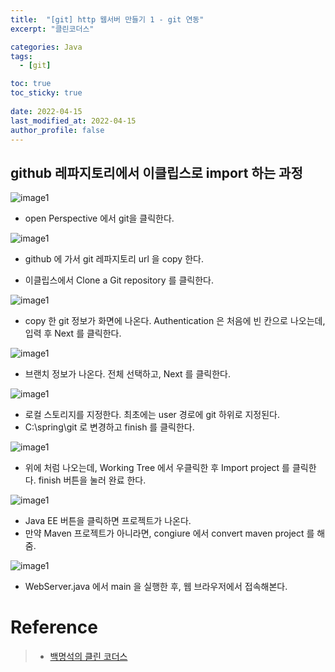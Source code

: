 ```yaml
---
title:  "[git] http 웹서버 만들기 1 - git 연동"
excerpt: "클린코더스"

categories: Java
tags:
  - [git]

toc: true
toc_sticky: true
 
date: 2022-04-15
last_modified_at: 2022-04-15
author_profile: false     
---
```


## github 레파지토리에서 이클립스로 import 하는 과정

![image1](/assets/images/page9/img1.PNG)

 - open Perspective 에서 git을 클릭한다. 

![image1](/assets/images/page9/img2.PNG)

 - github 에 가서 git 레파지토리 url 을 copy 한다. 

 - 이클립스에서 Clone a Git repository 를 클릭한다.

 ![image1](/assets/images/page9/img3.PNG)

 - copy 한 git 정보가 화면에 나온다. Authentication 은 처음에 빈 칸으로 나오는데, 입력 후 Next 를 클릭한다. 

![image1](/assets/images/page9/img4.PNG)

 - 브랜치 정보가 나온다. 전체 선택하고, Next 를 클릭한다. 

![image1](/assets/images/page9/img5.PNG)

 - 로컬 스토리지를 지정한다. 최초에는 user 경로에 git 하위로 지정된다. 
 - C:\spring\git 로 변경하고 finish 를 클릭한다. 

![image1](/assets/images/page9/img6.PNG)

 - 위에 처럼 나오는데, Working Tree 에서 우클릭한 후 Import project 를 클릭한다. finish 버튼을 눌러 완료 한다. 

 ![image1](/assets/images/page9/img7.PNG)

  - Java EE  버튼을 클릭하면 프로젝트가 나온다. 
  - 만약 Maven 프로젝트가 아니라면, congiure 에서 convert maven project 를 해줌.

 ![image1](/assets/images/page9/img8.PNG)

  - WebServer.java 에서 main 을 실행한 후, 웹 브라우저에서 접속해본다. 

# Reference

> - [백명석의 클린 코더스](https://)
